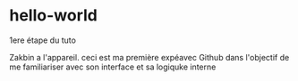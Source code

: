 # hello-world
1ere étape du tuto


Zakbin a l'appareil. ceci est ma première expéavec Github dans l'objectif de me familiariser avec son interface et sa logiquke interne
